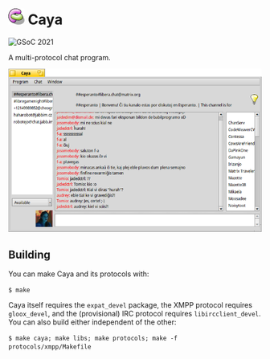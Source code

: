 # ![Icon](data/icons/Caya.png) Caya
![GSoC 2021](https://img.shields.io/badge/GSoC-2021-green.svg)

A multi-protocol chat program.

![Screenshot](data/screenshots/update-1.png)

## Building
You can make Caya and its protocols with:

`$ make`

Caya itself requires the `expat_devel` package, the XMPP protocol requires
`gloox_devel`, and the (provisional) IRC protocol requires
`libircclient_devel`. You can also build either independent of the other:

`$ make caya; make libs; make protocols; make -f protocols/xmpp/Makefile`

